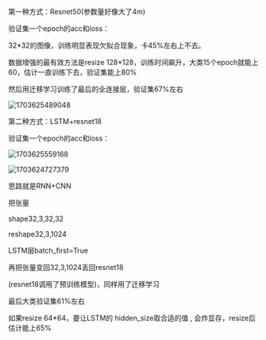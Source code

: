 第一种方式：Resnet50(参数量好像大了4m)

验证集一个epoch的acc和loss：


32*32的图像，训练明显表现欠拟合现象，卡45%左右上不去。

数据增强的最有效方法是resize 128*128，训练时间飙升，大类15个epoch就能上60，估计一直训练下去，验证集能上80%

然后用迁移学习训练了最后的全连接层，验证集67%左右

![1703625489048](image/笔记和图像/1703625489048.png)

第二种方式：LSTM+resnet18

验证集一个epoch的acc和loss：

![1703625559168](image/笔记和图像/1703625559168.png)

![1703624727379](image/笔记和图像/1703624727379.png)

思路就是RNN+CNN

把张量

shape32,3,32,32

reshape32,3,1024

LSTM层batch_first=True

再把张量变回32,3,1024丢回resnet18

(resnet18调用了预训练模型)，同样用了迁移学习

最后大类验证集61%左右

如果resize 64*64，要让LSTM的 hidden_size取合适的值 , 会炸显存，resize后估计能上65%
